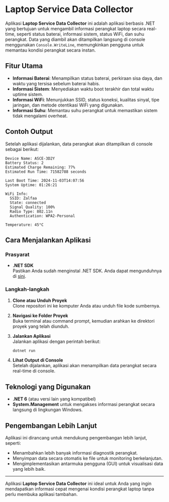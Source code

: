 # Laptop Service Data Collector

Aplikasi **Laptop Service Data Collector** ini adalah aplikasi berbasis .NET yang bertujuan untuk mengambil informasi perangkat laptop secara real-time, seperti status baterai, informasi sistem, status WiFi, dan suhu perangkat. Data yang diambil akan ditampilkan langsung di console menggunakan `Console.WriteLine`, memungkinkan pengguna untuk memantau kondisi perangkat secara instan.

## Fitur Utama

- **Informasi Baterai**: Menampilkan status baterai, perkiraan sisa daya, dan waktu yang tersisa sebelum baterai habis.
- **Informasi Sistem**: Menyediakan waktu boot terakhir dan total waktu uptime sistem.
- **Informasi WiFi**: Menunjukkan SSID, status koneksi, kualitas sinyal, tipe jaringan, dan metode otentikasi WiFi yang digunakan.
- **Informasi Suhu**: Memantau suhu perangkat untuk memastikan sistem tidak mengalami overheat.

## Contoh Output

Setelah aplikasi dijalankan, data perangkat akan ditampilkan di console sebagai berikut:

```
Device Name: ASCE-3D2Y
Battery Status: 2
Estimated Charge Remaining: 77%
Estimated Run Time: 71582788 seconds

Last Boot Time: 2024-11-03T14:07:56
System Uptime: 01:26:21

WiFi Info:
  SSID: Zalfaa
  State: connected
  Signal Quality: 100%
  Radio Type: 802.11n
  Authentication: WPA2-Personal

Temperature: 45°C
```

## Cara Menjalankan Aplikasi

### Prasyarat

- **.NET SDK**  
  Pastikan Anda sudah menginstal .NET SDK. Anda dapat mengunduhnya di [sini](https://dotnet.microsoft.com/download).

### Langkah-langkah

1. **Clone atau Unduh Proyek**  
   Clone repositori ini ke komputer Anda atau unduh file kode sumbernya.

2. **Navigasi ke Folder Proyek**  
   Buka terminal atau command prompt, kemudian arahkan ke direktori proyek yang telah diunduh.

3. **Jalankan Aplikasi**  
   Jalankan aplikasi dengan perintah berikut:
   ```bash
   dotnet run
   ```

4. **Lihat Output di Console**  
   Setelah dijalankan, aplikasi akan menampilkan data perangkat secara real-time di console.

## Teknologi yang Digunakan

- **.NET 6** (atau versi lain yang kompatibel)
- **System.Management** untuk mengakses informasi perangkat secara langsung di lingkungan Windows.

## Pengembangan Lebih Lanjut

Aplikasi ini dirancang untuk mendukung pengembangan lebih lanjut, seperti:
- Menambahkan lebih banyak informasi diagnostik perangkat.
- Menyimpan data secara otomatis ke file untuk monitoring berkelanjutan.
- Mengimplementasikan antarmuka pengguna (GUI) untuk visualisasi data yang lebih baik.

---

Aplikasi **Laptop Service Data Collector** ini ideal untuk Anda yang ingin mendapatkan informasi cepat mengenai kondisi perangkat laptop tanpa perlu membuka aplikasi tambahan.
